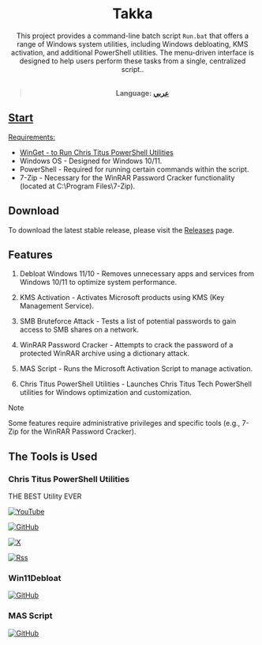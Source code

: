 <div align="center">

# Takka

This project provides a command-line batch script `Run.bat` that offers a range of Windows system utilities, including Windows debloating, KMS activation, and additional PowerShell utilities. The menu-driven interface is designed to help users perform these tasks from a single, centralized script..<br/><br/>

> **Language: <a href="README_AR.md">عربي**

</div>

## Start

Requirements:

- WinGet - to Run [Chris Titus PowerShell Utilities](https://github.com/Nahh2/Takka/releases)
- Windows OS - Designed for Windows 10/11.
- PowerShell - Required for running certain commands within the script.
- 7-Zip - Necessary for the WinRAR Password Cracker functionality (located at C:\Program Files\7-Zip).

## Download

To download the latest stable release, please visit the [Releases](https://github.com/Nahh2/Takka/releases) page.<br/>

## Features

1. Debloat Windows 11/10 - Removes unnecessary apps and services from Windows 10/11 to optimize system performance.

2. KMS Activation - Activates Microsoft products using KMS (Key Management Service).

3. SMB Bruteforce Attack - Tests a list of potential passwords to gain access to SMB shares on a network.

4. WinRAR Password Cracker - Attempts to crack the password of a protected WinRAR archive using a dictionary attack.

5. MAS Script - Runs the Microsoft Activation Script to manage activation.

6. Chris Titus PowerShell Utilities - Launches Chris Titus Tech PowerShell utilities for Windows optimization and customization.

> [!Note]  
> Some features require administrative privileges and specific tools (e.g., 7-Zip for the WinRAR Password Cracker).

## The Tools is Used

### Chris Titus PowerShell Utilities

THE BEST Utility EVER

[![YouTube](https://img.shields.io/badge/YouTube-%23FF0000.svg?style=for-the-badge&logo=YouTube&logoColor=white)](https://www.youtube.com/@christitustech)

[![GitHub](https://img.shields.io/badge/github-%23121011.svg?style=for-the-badge&logo=github&logoColor=white)](https://github.com/ChrisTitusTech)

[![X](https://img.shields.io/badge/X-%23000000.svg?style=for-the-badge&logo=X&logoColor=white)](https://x.com/christitustech)

[![Rss](https://img.shields.io/badge/rss-F88900?style=for-the-badge&logo=rss&logoColor=white)](https://christitus.com/rss/)

### Win11Debloat

[![GitHub](https://img.shields.io/badge/github-%23121011.svg?style=for-the-badge&logo=github&logoColor=white)](https://github.com/Raphire/Win11Debloat)

### MAS Script

[![GitHub](https://img.shields.io/badge/github-%23121011.svg?style=for-the-badge&logo=github&logoColor=white)](https://github.com/massgravel/Microsoft-Activation-Scripts?tab=readme-ov-file#download--how-to-use-it)
